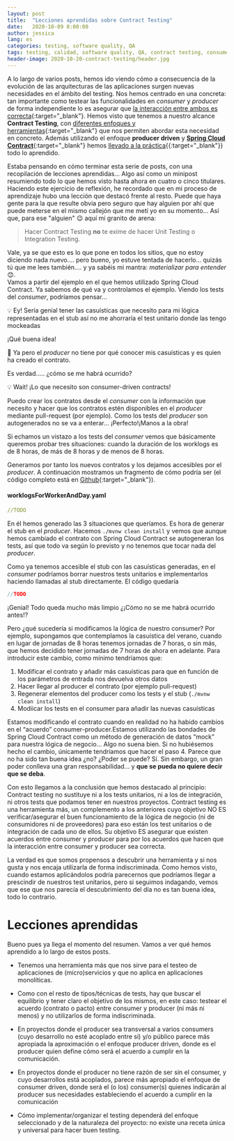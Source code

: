 ```yaml
---
layout: post
title:  "Lecciones aprendidas sobre Contract Testing"
date:   2020-10-09 8:00:00
author: jessica
lang: es
categories: testing, software quality, QA
tags: testing, calidad, software quality, QA, contract testing, consumer-driven contract testing, consumer driven contract testing, provider-driven contract testing, provider driven contract testing
header-image: 2020-10-20-contract-testing/header.jpg
---
```

A lo largo de varios posts, hemos ido viendo cómo a consecuencia de la evolución de las arquitecturas de las aplicaciones surgen nuevas necesidades en el ámbito del testing. Nos hemos centrado en una concreta: tan importante como testear las funcionalidades en _consumer_ y _producer_ de forma independiente lo es asegurar que [la interacción entre ambos es correcta](https://blog.arima.eu/es/2020/09/03/contract-testing.html){:target="_blank"}. Hemos visto que tenemos a nuestro alcance **Contract Testing**, con [diferentes enfoques y herramientas](https://blog.arima.eu/es/2020/10/09/contract-testing-approach.html){:target="_blank"} que nos permiten abordar esta necesidad en concreto. Además utilizando el enfoque **producer driven** y [**Spring Cloud Contract**](https://spring.io/projects/spring-cloud-contract){:target="_blank"} hemos [llevado a la práctica](//TODO){{:target="_blank"}} todo lo aprendido.

Estaba pensando en cómo terminar esta serie de posts, con una recopilación de lecciones aprendidas... Algo así como un minipost resumiendo todo lo que hemos visto hasta ahora en cuatro o cinco titulares.  
Haciendo este ejercicio de reflexión, he recordado que en mi proceso de aprendizaje hubo una lección que destacó frente al resto. Puede que haya gente para la que resulte obvia pero seguro que hay alguien por ahí que puede meterse en el mismo callejón que me metí yo en su momento... Así que, para ese "alguien" 😉 aquí mi granito de arena:
> Hacer Contract Testing **no** te exime de hacer Unit Testing o Integration Testing.

Vale, ya se que esto es lo que pone en todos los sitios, que no estoy diciendo nada nuevo.... pero bueno, yo estuve tentada de hacerlo... quizás tú que me lees también.... y ya sabéis mi mantra: _materializar para entender_ 😊.  
Vamos a partir del ejemplo en el que hemos utilizado Spring Cloud Contract. Ya sabemos de qué va y controlamos el ejemplo. Viendo los tests del _consumer_, podríamos pensar...

💡 Ey! Sería genial tener las casuísticas que necesito para mi lógica representadas en el stub así no me ahorraría el test unitario donde las tengo mockeadas

¡Qué buena idea!

🤔 Ya pero el _producer_ no tiene por qué conocer mis casuísticas y es quien ha creado el contrato.
  
Es verdad….. ¿cómo se me habrá ocurrido? 

💡 Wait! ¡Lo que necesito son consumer-driven contracts! 

Puedo crear los contratos desde el _consumer_ con la información que necesito y hacer que los contratos estén disponibles en el _producer_ mediante pull-request (por ejemplo). Como los tests del _producer_ son autogenerados no se va a enterar... ¡Perfecto!¡Manos a la obra!

Si echamos un vistazo a los tests del _consumer_ vemos que básicamente queremos probar tres situaciones: cuando la duración de los worklogs es de 8 horas, de más de 8 horas y de menos de 8 horas.

Generamos por tanto los nuevos contratos y los dejamos accesibles por el _producer_. A continuación mostramos un fragmento de cómo podría ser (el código completo está en [Github](//TODO){:target="_blank"}).

#### worklogsForWorkerAndDay.yaml
```yml
//TODO
```

En él hemos generado las 3 situaciones que queríamos. Es hora de generar el stub en el _producer_. Hacemos `./mvnw clean install` y vemos que aunque hemos cambiado el contrato con Spring Cloud Contract se autogeneran los tests, así que todo va según lo previsto y no tenemos que tocar nada del _producer_.

Como ya tenemos accesible el stub con las casuísticas generadas, en el _consumer_ podríamos borrar nuestros tests unitarios e implementarlos haciendo llamadas al stub directamente. El código quedaría

```Java
//TODO
```
¡Genial! Todo queda mucho más limpio ¿¡Cómo no se me habrá ocurrido antes!?

Pero ¿qué sucedería si modificamos la lógica de nuestro consumer? 
Por ejemplo, supongamos que contemplamos la casuística del verano, cuando en lugar de jornadas de 8 horas tenemos jornadas de 7 horas, o sin más, que hemos decidido tener jornadas de 7 horas de ahora en adelante. Para introducir este cambio, como mínimo tendríamos que: 
1. Modificar el contrato y añadir más casuísticas para que en función de los parámetros de entrada nos devuelva otros datos
1. Hacer llegar al producer el contrato (por ejemplo pull-request)
1. Regenerar elementos del producer como los tests y el stub (`./mvnw clean install`)
1. Modiicar los tests en el consumer para añadir las nuevas casuísticas

Estamos modificando el contrato cuando en realidad no ha habido cambios en el “acuerdo” consumer-producer.Estamos utilizando las bondades de Spring Cloud Contract como un método de generación de datos “mock” para nuestra lógica de negocio... Algo no suena bien. Si no hubiésemos hecho el cambio, únicamente tendríamos que hacer el paso 4. Parece que no ha sido tan buena idea ¿no?
¿Poder se puede? Sí. Sin embargo, un gran poder conlleva una gran responsabilidad... y **que se pueda no quiere decir que se deba**. 

Con esto llegamos a la conclusión que hemos destacado al principio: Contract testing no sustituye ni a los tests unitarios, ni a los de integración, ni otros tests que podamos tener en nuestros proyectos. Contract testing es una herramienta más, un complemento a los anteriores cuyo objetivo NO ES verificar/asegurar el buen funcionamiento de la lógica de negocio (ni de consumidores ni de proveedores) para eso están los test unitarios o de integración de cada uno de ellos. Su objetivo ES asegurar que existen acuerdos entre consumer y producer para  por los acuerdos que hacen que la interacción entre consumer y producer sea correcta.
 
La verdad es que somos propensos a descubrir una herramienta y si nos gusta y nos encaja utilizarla de forma indiscriminada. Como hemos visto, cuando estamos aplicándolos podría parecernos que podríamos llegar a prescindir de nuestros test unitarios, pero si seguimos indagando, vemos que ese que nos parecía el descubrimiento del día no es tan buena idea, todo lo contrario.

# Lecciones aprendidas
Bueno pues ya llega el momento del resumen. Vamos a ver qué hemos aprendido a lo largo de estos posts.

- Tenemos una herramienta más que nos sirve para el testeo de aplicaciones de (micro)servicios y que no aplica en aplicaciones monolíticas.

- Como con el resto de tipos/técnicas de tests, hay que buscar el equilibrio y tener claro el objetivo de los mismos, en este caso: testear el acuerdo (contrato o pacto) entre consumer y producer (ni más ni menos) y no utilizarlos de forma indiscriminada.

- En proyectos donde el producer sea transversal a varios consumers (cuyo desarrollo no esté acoplado entre sí)  y/o público parece más apropiada la aproximación o el enfoque producer driven, donde es el producer quien define cómo será el acuerdo a cumplir en la comunicación.

- En proyectos donde el producer no tiene razón de ser sin el consumer, y cuyo desarrollos está acoplados, parece más apropiado el enfoque de consumer driven, donde será el (o los) consumer(s) quienes indicarán al producer sus necesidades estableciendo el acuerdo a cumplir en la comunicación

- Cómo implementar/organizar el testing dependerá del enfoque seleccionado y de la naturaleza del proyecto: no existe una receta única y universal para hacer buen testing.
